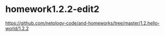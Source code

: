 # homework1.2.2-edit2
https://github.com/netology-code/and-homeworks/tree/master/1.2.hello-world/1.2.2

